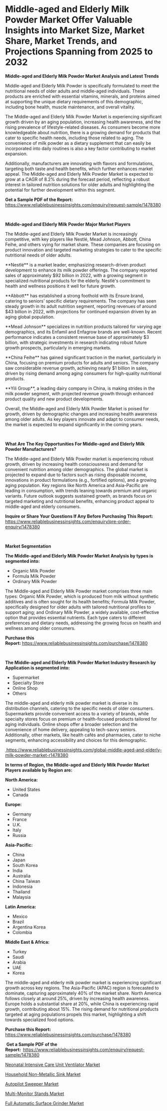 <p><h1>Middle-aged and Elderly Milk Powder Market Offer Valuable Insights into Market Size, Market Share, Market Trends, and Projections Spanning from 2025 to 2032</h1></p><p><strong>Middle-aged and Elderly Milk Powder Market Analysis and Latest Trends</strong></p>
<p><p>Middle-aged and Elderly Milk Powder is specifically formulated to meet the nutritional needs of older adults and middle-aged individuals. These products are enriched with essential vitamins, minerals, and proteins aimed at supporting the unique dietary requirements of this demographic, including bone health, muscle maintenance, and overall vitality.</p><p>The Middle-aged and Elderly Milk Powder Market is experiencing significant growth driven by an aging population, increasing health awareness, and the rising prevalence of lifestyle-related diseases. As consumers become more knowledgeable about nutrition, there is a growing demand for products that cater to specific health needs, including those related to aging. The convenience of milk powder as a dietary supplement that can easily be incorporated into daily routines is also a key factor contributing to market expansion.</p><p>Additionally, manufacturers are innovating with flavors and formulations, targeting both taste and health benefits, which further enhances market appeal. The Middle-aged and Elderly Milk Powder Market is expected to grow at a CAGR of 8.2% during the forecast period, reflecting a robust interest in tailored nutrition solutions for older adults and highlighting the potential for further development within this segment.</p></p>
<p><strong>Get a Sample PDF of the Report:&nbsp;</strong> <a href="https://www.reliablebusinessinsights.com/enquiry/request-sample/1478380?utm_campaign=1117&utm_medium=2&utm_source=Github&utm_content=ia&utm_term=23032025&utm_id=middle-aged-and-elderly-milk-powder">https://www.reliablebusinessinsights.com/enquiry/request-sample/1478380</a></p>
<p>&nbsp;</p>
<p><strong>Middle-aged and Elderly Milk Powder Major Market Players</strong></p>
<p><p>The Middle-aged and Elderly Milk Powder Market is increasingly competitive, with key players like Nestlé, Mead Johnson, Abbott, China Feihe, and others vying for market share. These companies are focusing on product innovation and targeted marketing strategies to cater to the specific nutritional needs of older adults.</p><p>**Nestlé** is a market leader, emphasizing research-driven product development to enhance its milk powder offerings. The company reported sales of approximately $92 billion in 2022, with a growing segment in specialized nutritional products for the elderly. Nestlé's commitment to health and wellness positions it well for future growth.</p><p>**Abbott** has established a strong foothold with its Ensure brand, catering to seniors’ specific dietary requirements. The company has seen steady growth in its adult nutrition segment, reporting revenues of around $43 billion in 2022, with projections for continued expansion driven by an aging global population.</p><p>**Mead Johnson** specializes in nutrition products tailored for varying age demographics, and its Enfamil and Enfagrow brands are well-known. Recent performance indicates a consistent revenue base of approximately $3 billion, with strategic investments in research indicating robust future growth prospects, particularly in emerging markets.</p><p>**China Feihe** has gained significant traction in the market, particularly in China, focusing on premium products for adults and seniors. The company saw considerable revenue growth, achieving nearly $1 billion in sales, driven by rising demand among aging consumers for high-quality nutritional products.</p><p>**Yili Group**, a leading dairy company in China, is making strides in the milk powder segment, with projected revenue growth through enhanced product quality and new product developments. </p><p>Overall, the Middle-aged and Elderly Milk Powder Market is poised for growth, driven by demographic changes and increasing health awareness among older adults. As key players innovate and adapt to consumer needs, the market is expected to expand significantly in the coming years.</p></p>
<p>&nbsp;</p>
<p><strong>What Are The Key Opportunities For Middle-aged and Elderly Milk Powder Manufacturers?</strong></p>
<p><p>The Middle-aged and Elderly Milk Powder market is experiencing robust growth, driven by increasing health consciousness and demand for convenient nutrition among older demographics. The global market is projected to expand due to factors such as rising disposable income, innovations in product formulations (e.g., fortified options), and a growing aging population. Key regions like North America and Asia-Pacific are leading in consumption, with trends leaning towards premium and organic variants. Future outlook suggests sustained growth, as brands focus on targeted marketing and nutritional benefits, enhancing product appeal to middle-aged and elderly consumers.</p></p>
<p><strong>Inquire or Share Your Questions If Any Before Purchasing This Report:</strong> <a href="https://www.reliablebusinessinsights.com/enquiry/pre-order-enquiry/1478380?utm_campaign=1117&utm_medium=2&utm_source=Github&utm_content=ia&utm_term=23032025&utm_id=middle-aged-and-elderly-milk-powder">https://www.reliablebusinessinsights.com/enquiry/pre-order-enquiry/1478380</a></p>
<p>&nbsp;</p>
<p><strong>Market Segmentation</strong></p>
<p><strong>The Middle-aged and Elderly Milk Powder Market Analysis by types is segmented into:</strong></p>
<p><ul><li>Organic Milk Powder</li><li>Formula Milk Powder</li><li>Ordinary Milk Powder</li></ul></p>
<p><p>The Middle-aged and Elderly Milk Powder market comprises three main types: Organic Milk Powder, which is produced from milk without synthetic additives and is often sought for its health benefits; Formula Milk Powder, specifically designed for older adults with tailored nutritional profiles to support aging; and Ordinary Milk Powder, a widely available, cost-effective option that provides essential nutrients. Each type caters to different preferences and dietary needs, addressing the growing focus on health and wellness among older consumers.</p></p>
<p><strong>Purchase this Report:&nbsp;</strong><a href="https://www.reliablebusinessinsights.com/purchase/1478380?utm_campaign=1117&utm_medium=2&utm_source=Github&utm_content=ia&utm_term=23032025&utm_id=middle-aged-and-elderly-milk-powder">https://www.reliablebusinessinsights.com/purchase/1478380</a></p>
<p>&nbsp;</p>
<p><strong>The Middle-aged and Elderly Milk Powder Market Industry Research by Application is segmented into:</strong></p>
<p><ul><li>Supermarket</li><li>Specialty Store</li><li>Online Shop</li><li>Others</li></ul></p>
<p><p>The middle-aged and elderly milk powder market is diverse in its distribution channels, catering to the specific needs of older consumers. Supermarkets provide convenient access to a variety of brands, while specialty stores focus on premium or health-focused products tailored for aging individuals. Online shops offer a broader selection and the convenience of home delivery, appealing to tech-savvy seniors. Additionally, other markets, like health cafés and pharmacies, cater to niche segments, enhancing accessibility and choices for this demographic.</p></p>
<p><a href="https://www.reliablebusinessinsights.com/global-middle-aged-and-elderly-milk-powder-market-r1478380?utm_campaign=1117&utm_medium=2&utm_source=Github&utm_content=ia&utm_term=23032025&utm_id=middle-aged-and-elderly-milk-powder">&nbsp;https://www.reliablebusinessinsights.com/global-middle-aged-and-elderly-milk-powder-market-r1478380</a></p>
<p><strong>In terms of Region, the Middle-aged and Elderly Milk Powder Market Players available by Region are:</strong></p>
<p>
    <p> <strong> North America: </strong>
        <ul>
            <li>United States</li>
            <li>Canada</li>
        </ul>
        </p> 
    <p> <strong> Europe: </strong>
        <ul>
            <li>Germany</li>
            <li>France</li>
            <li>U.K.</li>
            <li>Italy</li>
            <li>Russia</li>
        </ul>
        </p> 
    <p> <strong> Asia-Pacific: </strong>
        <ul>
            <li>China</li>
            <li>Japan</li>
            <li>South Korea</li>
            <li>India</li>
            <li>Australia</li>
            <li>China Taiwan</li>
            <li>Indonesia</li>
            <li>Thailand</li>
            <li>Malaysia</li>
        </ul>
        </p> 
    <p> <strong> Latin America: </strong>
        <ul>
            <li>Mexico</li>
            <li>Brazil</li>
            <li>Argentina Korea</li>
            <li>Colombia</li>
        </ul>
        </p> 
    <p> <strong> Middle East & Africa: </strong>
        <ul>
            <li>Turkey</li>
            <li>Saudi</li>
            <li>Arabia</li>
            <li>UAE</li>
            <li>Korea</li>
        </ul>
    </p>
    </p>
<p><p>The middle-aged and elderly milk powder market is experiencing significant growth across key regions. The Asia-Pacific (APAC) region is forecasted to dominate, capturing approximately 40% of the market share. North America follows closely at around 25%, driven by increasing health awareness. Europe holds a substantial share at 20%, while China is experiencing rapid growth, contributing about 15%. The rising demand for nutritional products targeted at aging populations propels this market, highlighting a shift towards specialized food options.</p></p>
<p><strong>Purchase this Report: </strong><a href="https://www.reliablebusinessinsights.com/purchase/1478380?utm_campaign=1117&utm_medium=2&utm_source=Github&utm_content=ia&utm_term=23032025&utm_id=middle-aged-and-elderly-milk-powder">https://www.reliablebusinessinsights.com/purchase/1478380</a></p>
<p>&nbsp;<strong>Get a Sample PDF of the Report:&nbsp;&nbsp;</strong><a href="https://www.reliablebusinessinsights.com/enquiry/request-sample/1478380?utm_campaign=1117&utm_medium=2&utm_source=Github&utm_content=ia&utm_term=23032025&utm_id=middle-aged-and-elderly-milk-powder">https://www.reliablebusinessinsights.com/enquiry/request-sample/1478380</a></p>
<p><strong></strong></p>
<p><p><a href="https://github.com/kluviabolofo/Market-Research-Report-List-1/blob/main/neonatal-intensive-care-unit-ventilator-market.md?utm_campaign=1117&utm_medium=2&utm_source=Github&utm_content=ia&utm_term=23032025&utm_id=middle-aged-and-elderly-milk-powder">Neonatal Intensive Care Unit Ventilator Market</a></p><p><a href="https://github.com/toghojbeinta/Market-Research-Report-List-1/blob/main/household-non-metallic-sink-market.md?utm_campaign=1117&utm_medium=2&utm_source=Github&utm_content=ia&utm_term=23032025&utm_id=middle-aged-and-elderly-milk-powder">Household Non-Metallic Sink Market</a></p><p><a href="https://github.com/spehnluenaru/Market-Research-Report-List-1/blob/main/autopilot-sweeper-market.md?utm_campaign=1117&utm_medium=2&utm_source=Github&utm_content=ia&utm_term=23032025&utm_id=middle-aged-and-elderly-milk-powder">Autopilot Sweeper Market</a></p><p><a href="https://github.com/jaspartatin/Market-Research-Report-List-1/blob/main/multi-monitor-stands-market.md?utm_campaign=1117&utm_medium=2&utm_source=Github&utm_content=ia&utm_term=23032025&utm_id=middle-aged-and-elderly-milk-powder">Multi-Monitor Stands Market</a></p><p><a href="https://github.com/alefermeivys/Market-Research-Report-List-1/blob/main/full-automatic-surface-grinder-market.md?utm_campaign=1117&utm_medium=2&utm_source=Github&utm_content=ia&utm_term=23032025&utm_id=middle-aged-and-elderly-milk-powder">Full Automatic Surface Grinder Market</a></p></p>